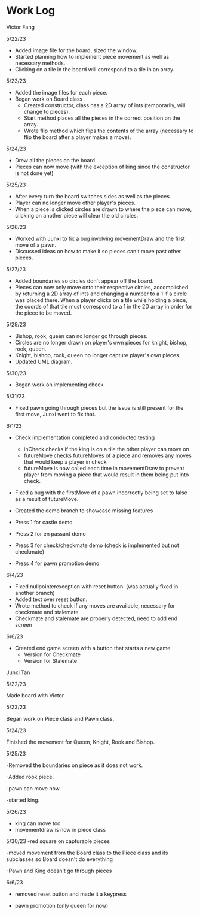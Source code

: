 # Work Log

Victor Fang

5/22/23

* Added image file for the board, sized the window.
* Started planning how to implement piece movement as well as necessary methods.
* Clicking on a tile in the board will correspond to a tile in an array.

5/23/23

* Added the image files for each piece.
* Began work on Board class
  * Created constructor, class has a 2D array of ints (temporarily, will change to pieces).
  * Start method places all the pieces in the correct position on the array.
  * Wrote flip method which flips the contents of the array (necessary to flip the board after a player makes a move).

5/24/23

* Drew all the pieces on the board
* Pieces can now move (with the exception of king since the constructor is not done yet)

5/25/23

* After every turn the board switches sides as well as the pieces.
* Player can no longer move other player's pieces.
* When a piece is clicked circles are drawn to where the piece can move, clicking on another piece will clear the old circles.

5/26/23

* Worked with Junxi to fix a bug involving movementDraw and the first move of a pawn.
* Discussed ideas on how to make it so pieces can't move past other pieces.

5/27/23

* Added boundaries so circles don't appear off the board.
* Pieces can now only move onto their respective circles, accomplished by returning a 2D array of ints and changing a number to a 1 if a circle was placed there. When a player clicks on a tile while holding a piece, the coords of that tile must correspond to a 1 in the 2D array in order for the piece to be moved.

5/29/23

* Bishop, rook, queen can no longer go through pieces.
* Circles are no longer drawn on player's own pieces for knight, bishop, rook, queen.
* Knight, bishop, rook, queen no longer capture player's own pieces.
* Updated UML diagram.

5/30/23

* Began work on implementing check.

5/31/23

* Fixed pawn going through pieces but the issue is still present for the first move, Junxi went to fix that.

6/1/23

* Check implementation completed and conducted testing
  * inCheck checks if the king is on a tile the other player can move on
  * futureMove checks futureMoves of a piece and removes any moves that would keep a player in check
  * futureMove is now called each time in movementDraw to prevent player from moving a piece that would result in them being
    put into check.
* Fixed a bug with the firstMove of a pawn incorrectly being set to false as a result of futureMove.

* Created the demo branch to showcase missing features
 * Press 1 for castle demo
 * Press 2 for en passant demo
 * Press 3 for check/checkmate demo (check is implemented but not checkmate)
 * Press 4 for pawn promotion demo

 6/4/23

 * Fixed nullpointerexception with reset button. (was actually fixed in another branch)
 * Added text over reset button.
 * Wrote method to check if any moves are available, necessary for checkmate and stalemate
  * Checkmate and stalemate are properly detected, need to add end screen

  6/6/23

  * Created end game screen with a button that starts a new game.
    * Version for Checkmate
    * Version for Stalemate

Junxi Tan

5/22/23

Made board with Victor.

5/23/23

Began work on Piece class and Pawn class.

5/24/23

Finished the movement for Queen, Knight, Rook and Bishop.

5/25/23

-Removed the boundaries on piece as it does not work.

-Added rook piece.

-pawn can move now.

-started king.

5/26/23
- king can move too
- movementdraw is now in piece class

5/30/23
-red square on capturable pieces

-moved movement from the Board class to the Piece class and its subclasses so Board doesn't do everything

-Pawn and King doesn't go through pieces

6/6/23
- removed reset button and made it a keypress

- pawn promotion (only queen for now)
